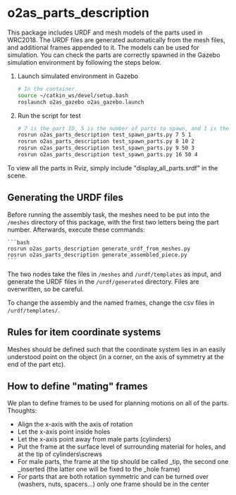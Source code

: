 # o2as_parts_description

This package includes URDF and mesh models of the parts used in WRC2018. 
The URDF files are generated automatically from the mesh files, and additional frames appended to it.
The models can be used for simulation. You can check the parts are correctly 
spawned in the Gazebo simulation environment by following the steps below.

1. Launch simulated environment in Gazebo
    ```bash
    # In the container
    source ~/catkin_ws/devel/setup.bash
    roslaunch o2as_gazebo o2as_gazebo.launch
    ```
2. Run the script for test
    ```bash
    # 7 is the part ID, 5 is the number of parts to spawn, and 1 is the bin ID
    rosrun o2as_parts_description test_spawn_parts.py 7 5 1
    rosrun o2as_parts_description test_spawn_parts.py 8 10 2
    rosrun o2as_parts_description test_spawn_parts.py 9 50 3
    rosrun o2as_parts_description test_spawn_parts.py 16 50 4
    ```

To view all the parts in Rviz, simply include "display_all_parts.srdf" in the scene.

## Generating the URDF files

Before running the assembly task, the meshes need to be put into the `/meshes` directory of this package, with the first two letters being the part number. Afterwards, execute these commands:

    ```bash
    rosrun o2as_parts_description generate_urdf_from_meshes.py
    rosrun o2as_parts_description generate_assembled_piece.py
    ```

The two nodes take the files in `/meshes` and  `/urdf/templates` as input, and generate the URDF files in the `/urdf/generated` directory. Files are overwritten, so be careful.

To change the assembly and the named frames, change the csv files in `/urdf/templates/`.

## Rules for item coordinate systems

Meshes should be defined such that the coordinate system lies in an easily understood point on the object (in a corner, on the axis of symmetry at the end of the part etc).

## How to define "mating" frames

We plan to define frames to be used for planning motions on all of the parts. Thoughts:

- Align the x-axis with the axis of rotation
- Let the x-axis point inside holes
- Let the x-axis point away from male parts (cylinders)
- Put the frame at the surface level of surrounding material for holes, and at the tip of cylinders\screws
- For male parts, the frame at the tip should be called _tip, the second one _inserted (the latter one will be fixed to the _hole frame)
- For parts that are both rotation symmetric and can be turned over (washers, nuts, spacers...) only one frame should be in the center

